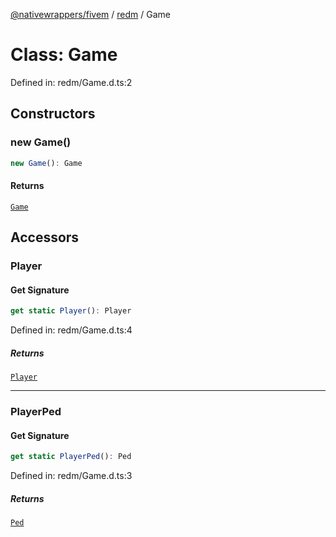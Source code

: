 [@nativewrappers/fivem](../../README.md) / [redm](../README.md) / Game

# Class: Game

Defined in: redm/Game.d.ts:2

## Constructors

### new Game()

```ts
new Game(): Game
```

#### Returns

[`Game`](Game.md)

## Accessors

### Player

#### Get Signature

```ts
get static Player(): Player
```

Defined in: redm/Game.d.ts:4

##### Returns

[`Player`](Player.md)

***

### PlayerPed

#### Get Signature

```ts
get static PlayerPed(): Ped
```

Defined in: redm/Game.d.ts:3

##### Returns

[`Ped`](Ped.md)
